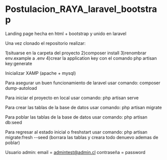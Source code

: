 # Postulacion_RAYA_laravel_bootstrap
Landing page hecha en html + bootstrap y unido en laravel

Una vez clonado el repositorio realizar:

1)situarse en la carpeta del proyecto
2)composer install
3)renombrar env.example a .env
4)crear la application key con el comando php artisan key:generate

Inicializar XAMP (apache + mysql)

Para asegurar un buen funcionamiento de laravel usar comando:
composer dump-autoload

Para iniciar el proyecto en local usar comando:
php artisan serve

Para crear las tablas de la base de datos usar comando:
php artisan migrate

Para poblar las tablas de la base de datos usar comando:
php artisan db:seed

Para regresar al estado inicial o freshstart usar comando:
php artisan migrate:fresh --seed
(borrara las tablas y creara todo denuevo ademas de poblar)

Usuario admin:
email = admintest@admin.cl
contraseña = password
